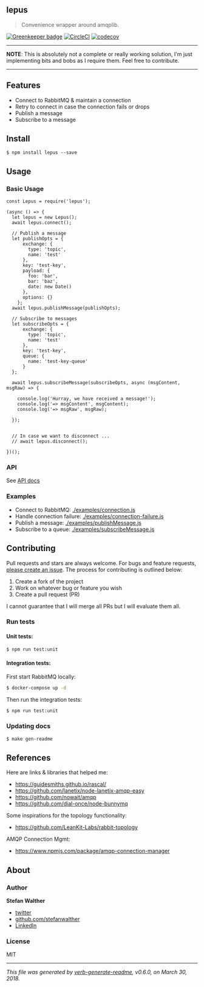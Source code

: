 ## lepus

> Convenience wrapper around amqplib.

[![Greenkeeper badge](https://badges.greenkeeper.io/stefanwalther/lepus.svg)](https://greenkeeper.io/)
[![CircleCI](https://img.shields.io/circleci/project/github/stefanwalther/lepus.svg)](https://circleci.com/gh/stefanwalther/lepus)
[![codecov](https://codecov.io/gh/stefanwalther/lepus/branch/master/graph/badge.svg)](https://codecov.io/gh/stefanwalther/lepus)

---

__NOTE__: This is absolutely not a complete or really working solution, I'm just implementing bits and bobs as I require them.  Feel free to contribute.

---

## Features

- Connect to RabbitMQ & maintain a connection
- Retry to connect in case the connection fails or drops
- Publish a message
- Subscribe to a message

## Install

```
$ npm install lepus --save
```

## Usage

### Basic Usage

```
const Lepus = require('lepus');

(async () => {
  let lepus = new Lepus();
  await lepus.connect();
  
  // Publish a message
  let publishOpts = {
      exchange: {
        type: 'topic',
        name: 'test'
      },
      key: 'test-key',
      payload: {
        foo: 'bar',
        bar: 'baz',
        date: new Date()
      },
      options: {}
    };  
  await lepus.publishMessage(publishOpts);
  
  // Subscribe to messages
  let subscribeOpts = {
      exchange: {
        type: 'topic',
        name: 'test'
      },
      key: 'test-key',
      queue: {
        name: 'test-key-queue'
      }
  };
  
  await lepus.subscribeMessage(subscribeOpts, async (msgContent, msgRaw) => {
    
    console.log('Hurray, we have received a message!');
    console.log('=> msgContent', msgContent);
    console.log('=> msgRaw', msgRaw);
    
  });
  
  
  // In case we want to disconnect ...
  // await lepus.disconnect();
  
})();

```

### API

See [API docs](./docs/api-docs.md)

### Examples

- Connect to RabbitMQ: [./examples/connection.js](./examples/connection.js)
- Handle connection failure: [./examples/connection-failure.js](./examples/connection-failure.js)
- Publish a message: [./examples/publishMessage.js](./examples/publishMessage.js)
- Subscribe to a queue: [./examples/subscribeMessage.js](./examples/subscribeMessage.js)

## Contributing

Pull requests and stars are always welcome. For bugs and feature requests, [please create an issue](https://github.com/stefanwalther/lepus/issues). The process for contributing is outlined below:

1. Create a fork of the project
2. Work on whatever bug or feature you wish
3. Create a pull request (PR)

I cannot guarantee that I will merge all PRs but I will evaluate them all.

### Run tests

#### Unit tests:

```bash
$ npm run test:unit
```
#### Integration tests:

First start RabbitMQ locally:
```sh
$ docker-compose up -d
```

Then run the integration tests:
```bash
$ npm run test:unit
```

### Updating docs

```sh
$ make gen-readme
```

## References

Here are links & libraries that helped me:
- https://guidesmiths.github.io/rascal/
- https://github.com/lanetix/node-lanetix-amqp-easy
- https://github.com/nowait/amqp
- https://github.com/dial-once/node-bunnymq

Some inspirations for the topology functionality:
- https://github.com/LeanKit-Labs/rabbit-topology

AMQP Connection Mgmt:
- https://www.npmjs.com/package/amqp-connection-manager

## About

### Author
**Stefan Walther**

* [twitter](http://twitter.com/waltherstefan)
* [github.com/stefanwalther](http://github.com/stefanwalther) 
* [LinkedIn](https://www.linkedin.com/in/stefanwalther/)

### License
MIT

***

_This file was generated by [verb-generate-readme](https://github.com/verbose/verb-generate-readme), v0.6.0, on March 30, 2018._

